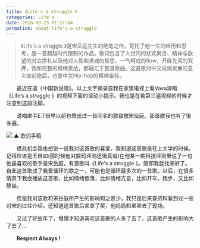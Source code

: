 ```yaml
---
title: 《Life's a struggle 》
categories: Life's
date: 2018-09-23 01:27:04
permalink: about-life's-a-struggle
---
```


> 《Life's a struggle 》是宋岳庭先生的绝笔之作，寄托了他一生的经历和思考，是一首超越时代限制的作品。歌词包含了人世间的悲欢离合、精神与欲望的对立挣扎以及他对人性和灵魂的哲思。一气呵成的flow，开辟先河的双押，饱和完整的情绪表达，都融汇于整首歌曲。这首歌对中文说唱发展的意义空前绝后，也是中文Hip-hop的精神坐标。

<!-- more -->

　　最近在追《中国新说唱》。以上文字摘录自我在家里电视上看Vava演唱《Life’s a struggle 》的视频下面的滚动小提示。我也是在看第三遍视频的时候才注意到这段注脚。

　　说唱歌手E.T很早以前也曾出过一首同名的歌致敬宋岳庭。那首歌我也听了很多遍。

![](https://i.loli.net/2019/05/18/5ce028751434a67482.jpg)
▲ 歌词手稿

　　借此机会我也想说一说我对这首歌的喜爱。我知道这首歌是在上大学的时候，记得应该是王自如(那时候他对数码评测还很真诚)在他某一期科技评测里说了一句他最喜欢的歌手是宋岳庭，有首歌叫《Life's a struggle 》。随即我就找来听了。自此这首歌成了我爱循环的歌之一，可能也是循环最多次的一首歌。以后，在很多情景下我会播放这首歌，比如情绪低落，比如情绪亢奋，比如开车，跑步，又比如静坐。

　　但是我对这歌和宋岳庭所产生的影响知之甚少，我只是后来查资料看到过一些对宋的过往介绍，还知道这首歌后来拿了奖，他妈妈和弟弟去了现场。

　　又过了好些年了，慢慢才知道喜欢这首歌的人多了去了，这首歌产生的影响大了去了...

　　**Respect Always !**